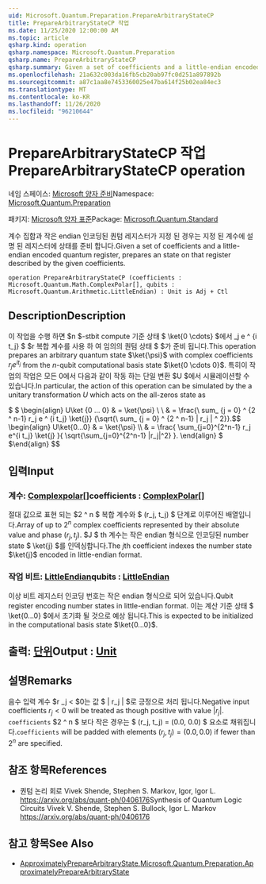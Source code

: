 ```yaml
---
uid: Microsoft.Quantum.Preparation.PrepareArbitraryStateCP
title: PrepareArbitraryStateCP 작업
ms.date: 11/25/2020 12:00:00 AM
ms.topic: article
qsharp.kind: operation
qsharp.namespace: Microsoft.Quantum.Preparation
qsharp.name: PrepareArbitraryStateCP
qsharp.summary: Given a set of coefficients and a little-endian encoded quantum register, prepares an state on that register described by the given coefficients.
ms.openlocfilehash: 21a632c003da16fb5cb20ab97fc0d251a897892b
ms.sourcegitcommit: a87c1aa8e7453360025e47ba614f25b02ea84ec3
ms.translationtype: MT
ms.contentlocale: ko-KR
ms.lasthandoff: 11/26/2020
ms.locfileid: "96210644"
---
```

# <a name="preparearbitrarystatecp-operation"></a><span data-ttu-id="a92e7-102">PrepareArbitraryStateCP 작업</span><span class="sxs-lookup"><span data-stu-id="a92e7-102">PrepareArbitraryStateCP operation</span></span>

<span data-ttu-id="a92e7-103">네임 스페이스: [Microsoft 양자 준비](xref:Microsoft.Quantum.Preparation)</span><span class="sxs-lookup"><span data-stu-id="a92e7-103">Namespace: [Microsoft.Quantum.Preparation](xref:Microsoft.Quantum.Preparation)</span></span>

<span data-ttu-id="a92e7-104">패키지: [Microsoft 양자 표준](https://nuget.org/packages/Microsoft.Quantum.Standard)</span><span class="sxs-lookup"><span data-stu-id="a92e7-104">Package: [Microsoft.Quantum.Standard](https://nuget.org/packages/Microsoft.Quantum.Standard)</span></span>


<span data-ttu-id="a92e7-105">계수 집합과 작은 endian 인코딩된 퀀텀 레지스터가 지정 된 경우는 지정 된 계수에 설명 된 레지스터에 상태를 준비 합니다.</span><span class="sxs-lookup"><span data-stu-id="a92e7-105">Given a set of coefficients and a little-endian encoded quantum register, prepares an state on that register described by the given coefficients.</span></span>

```qsharp
operation PrepareArbitraryStateCP (coefficients : Microsoft.Quantum.Math.ComplexPolar[], qubits : Microsoft.Quantum.Arithmetic.LittleEndian) : Unit is Adj + Ctl
```


## <a name="description"></a><span data-ttu-id="a92e7-106">Description</span><span class="sxs-lookup"><span data-stu-id="a92e7-106">Description</span></span>

<span data-ttu-id="a92e7-107">이 작업을 수행 하면 $n $-stbit compute 기준 상태 $ \ket{0 \cdots} $에서 _j e ^ {i t_j} $ $r 복합 계수를 사용 하 여 임의의 퀀텀 상태 $ $가 준비 됩니다.</span><span class="sxs-lookup"><span data-stu-id="a92e7-107">This operation prepares an arbitrary quantum state $\ket{\psi}$ with complex coefficients $r_j e^{i t_j}$ from the $n$-qubit computational basis state $\ket{0 \cdots 0}$.</span></span>
<span data-ttu-id="a92e7-108">특히이 작업의 작업은 모든 0에서 다음과 같이 작동 하는 단일 변환 $U $에서 시뮬레이션할 수 있습니다.</span><span class="sxs-lookup"><span data-stu-id="a92e7-108">In particular, the action of this operation can be simulated by the a unitary transformation $U$ which acts on the all-zeros state as</span></span>

<span data-ttu-id="a92e7-109">$ $ \begin{align} U\ket {0 ... 0} & = \ket{\psi} \\ \\ & = \frac{\ sum_ {j = 0} ^ {2 ^ n-1} r_j e ^ {i t_j} \ket{j}} {\sqrt{\ sum_ {j = 0} ^ {2 ^ n-1} | r_j | ^ 2}}.</span><span class="sxs-lookup"><span data-stu-id="a92e7-109">$$ \begin{align} U\ket{0...0} & = \ket{\psi} \\\\ & = \frac{ \sum_{j=0}^{2^n-1} r_j e^{i t_j} \ket{j} }{ \sqrt{\sum_{j=0}^{2^n-1} |r_j|^2} }.</span></span>
<span data-ttu-id="a92e7-110">\end{align} $ $</span><span class="sxs-lookup"><span data-stu-id="a92e7-110">\end{align} $$</span></span>

## <a name="input"></a><span data-ttu-id="a92e7-111">입력</span><span class="sxs-lookup"><span data-stu-id="a92e7-111">Input</span></span>

### <a name="coefficients--complexpolar"></a><span data-ttu-id="a92e7-112">계수: [Complexpolar](xref:Microsoft.Quantum.Math.ComplexPolar)[]</span><span class="sxs-lookup"><span data-stu-id="a92e7-112">coefficients : [ComplexPolar](xref:Microsoft.Quantum.Math.ComplexPolar)[]</span></span>

<span data-ttu-id="a92e7-113">절대 값으로 표현 되는 $2 ^ n $ 복합 계수와 $ (r_j, t_j) $ 단계로 이루어진 배열입니다.</span><span class="sxs-lookup"><span data-stu-id="a92e7-113">Array of up to $2^n$ complex coefficients represented by their absolute value and phase $(r_j, t_j)$.</span></span> <span data-ttu-id="a92e7-114">$J $ th 계수는 작은 endian 형식으로 인코딩된 number state $ \ket{j} $를 인덱싱합니다.</span><span class="sxs-lookup"><span data-stu-id="a92e7-114">The $j$th coefficient indexes the number state $\ket{j}$ encoded in little-endian format.</span></span>


### <a name="qubits--littleendian"></a><span data-ttu-id="a92e7-115">작업 비트: [LittleEndian](xref:Microsoft.Quantum.Arithmetic.LittleEndian)</span><span class="sxs-lookup"><span data-stu-id="a92e7-115">qubits : [LittleEndian](xref:Microsoft.Quantum.Arithmetic.LittleEndian)</span></span>

<span data-ttu-id="a92e7-116">이상 비트 레지스터 인코딩 번호는 작은 endian 형식으로 되어 있습니다.</span><span class="sxs-lookup"><span data-stu-id="a92e7-116">Qubit register encoding number states in little-endian format.</span></span> <span data-ttu-id="a92e7-117">이는 계산 기준 상태 $ \ket{0...0} $에서 초기화 될 것으로 예상 됩니다.</span><span class="sxs-lookup"><span data-stu-id="a92e7-117">This is expected to be initialized in the computational basis state $\ket{0...0}$.</span></span>



## <a name="output--unit"></a><span data-ttu-id="a92e7-118">출력: [단위](xref:microsoft.quantum.lang-ref.unit)</span><span class="sxs-lookup"><span data-stu-id="a92e7-118">Output : [Unit](xref:microsoft.quantum.lang-ref.unit)</span></span>



## <a name="remarks"></a><span data-ttu-id="a92e7-119">설명</span><span class="sxs-lookup"><span data-stu-id="a92e7-119">Remarks</span></span>

<span data-ttu-id="a92e7-120">음수 입력 계수 $r _j < $0는 값 $ | r_j | $로 긍정으로 처리 됩니다.</span><span class="sxs-lookup"><span data-stu-id="a92e7-120">Negative input coefficients $r_j < 0$ will be treated as though positive with value $|r_j|$.</span></span> <span data-ttu-id="a92e7-121">`coefficients` $2 ^ n $ 보다 작은 경우는 $ (r_j, t_j) = (0.0, 0.0) $ 요소로 채워집니다.</span><span class="sxs-lookup"><span data-stu-id="a92e7-121">`coefficients` will be padded with elements $(r_j, t_j) = (0.0, 0.0)$ if fewer than $2^n$ are specified.</span></span>

## <a name="references"></a><span data-ttu-id="a92e7-122">참조 항목</span><span class="sxs-lookup"><span data-stu-id="a92e7-122">References</span></span>

- <span data-ttu-id="a92e7-123">퀀텀 논리 회로 Vivek Shende, Stephen S. Markov, Igor, Igor L. https://arxiv.org/abs/quant-ph/0406176</span><span class="sxs-lookup"><span data-stu-id="a92e7-123">Synthesis of Quantum Logic Circuits Vivek V. Shende, Stephen S. Bullock, Igor L. Markov https://arxiv.org/abs/quant-ph/0406176</span></span>

## <a name="see-also"></a><span data-ttu-id="a92e7-124">참고 항목</span><span class="sxs-lookup"><span data-stu-id="a92e7-124">See Also</span></span>

- [<span data-ttu-id="a92e7-125">ApproximatelyPrepareArbitraryState.</span><span class="sxs-lookup"><span data-stu-id="a92e7-125">Microsoft.Quantum.Preparation.ApproximatelyPrepareArbitraryState</span></span>](xref:Microsoft.Quantum.Preparation.ApproximatelyPrepareArbitraryState)